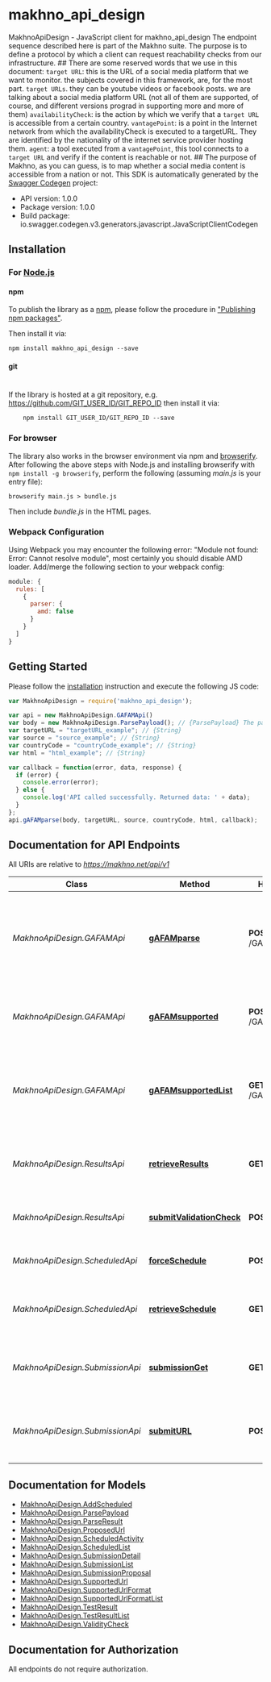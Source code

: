 # makhno_api_design

MakhnoApiDesign - JavaScript client for makhno_api_design
The endpoint sequence described here is part of the Makhno suite. The purpose is to define a protocol by which a client can request reachability checks from our infrastructure.  ## There are some reserved words that we use in this document:  `target URL`: this is the URL of a social media platform that we want to monitor. the subjects covered in this framework, are, for the most part. `target URLs`. they can be youtube videos or facebook posts. we are talking about a social media platform URL (not all of them are supported, of course, and different versions prograd in supporting more and more of them)  `availabilityCheck`: is the action by which we verify that a `target URL` is accessible from a certain country.  `vantagePoint`: is a point in the Internet network from which the availabilityCheck is executed to a targetURL. They are identified by the nationality of the internet service provider hosting them.  `agent`: a tool executed from a `vantagePoint`, this tool connects to a `target URL` and verify if the content is reachable or not.  ## The purpose of Makhno, as you can guess, is to map whether a social media content is accessible from a nation or not.
This SDK is automatically generated by the [Swagger Codegen](https://github.com/swagger-api/swagger-codegen) project:

- API version: 1.0.0
- Package version: 1.0.0
- Build package: io.swagger.codegen.v3.generators.javascript.JavaScriptClientCodegen

## Installation

### For [Node.js](https://nodejs.org/)

#### npm

To publish the library as a [npm](https://www.npmjs.com/),
please follow the procedure in ["Publishing npm packages"](https://docs.npmjs.com/getting-started/publishing-npm-packages).

Then install it via:

```shell
npm install makhno_api_design --save
```

#### git
#
If the library is hosted at a git repository, e.g.
https://github.com/GIT_USER_ID/GIT_REPO_ID
then install it via:

```shell
    npm install GIT_USER_ID/GIT_REPO_ID --save
```

### For browser

The library also works in the browser environment via npm and [browserify](http://browserify.org/). After following
the above steps with Node.js and installing browserify with `npm install -g browserify`,
perform the following (assuming *main.js* is your entry file):

```shell
browserify main.js > bundle.js
```

Then include *bundle.js* in the HTML pages.

### Webpack Configuration

Using Webpack you may encounter the following error: "Module not found: Error:
Cannot resolve module", most certainly you should disable AMD loader. Add/merge
the following section to your webpack config:

```javascript
module: {
  rules: [
    {
      parser: {
        amd: false
      }
    }
  ]
}
```

## Getting Started

Please follow the [installation](#installation) instruction and execute the following JS code:

```javascript
var MakhnoApiDesign = require('makhno_api_design');

var api = new MakhnoApiDesign.GAFAMApi()
var body = new MakhnoApiDesign.ParsePayload(); // {ParsePayload} The payload captured by the agent and information about the agent itself, also information about the `vantagePoint`
var targetURL = "targetURL_example"; // {String} 
var source = "source_example"; // {String} 
var countryCode = "countryCode_example"; // {String} 
var html = "html_example"; // {String} 

var callback = function(error, data, response) {
  if (error) {
    console.error(error);
  } else {
    console.log('API called successfully. Returned data: ' + data);
  }
};
api.gAFAMparse(body, targetURL, source, countryCode, html, callback);
```

## Documentation for API Endpoints

All URIs are relative to *https://makhno.net/api/v1*

Class | Method | HTTP request | Description
------------ | ------------- | ------------- | -------------
*MakhnoApiDesign.GAFAMApi* | [**gAFAMparse**](docs/GAFAMApi.md#gAFAMparse) | **POST** /GAFAM/parse | this endpoint receives the payload produced from one of the &#x60;agent&#x60; collecting evidence.
*MakhnoApiDesign.GAFAMApi* | [**gAFAMsupported**](docs/GAFAMApi.md#gAFAMsupported) | **POST** /GAFAM/supported | Return if a &#x60;target URL&#x60; belongs to a supported platform
*MakhnoApiDesign.GAFAMApi* | [**gAFAMsupportedList**](docs/GAFAMApi.md#gAFAMsupportedList) | **GET** /GAFAM/supported | Display a list of the supported natures and URL exmaples that can be processed
*MakhnoApiDesign.ResultsApi* | [**retrieveResults**](docs/ResultsApi.md#retrieveResults) | **GET** /results | Invoked by webapp and bots to report the reachability status
*MakhnoApiDesign.ResultsApi* | [**submitValidationCheck**](docs/ResultsApi.md#submitValidationCheck) | **POST** /results | Reserved API, it is not mean to be user facing
*MakhnoApiDesign.ScheduledApi* | [**forceSchedule**](docs/ScheduledApi.md#forceSchedule) | **POST** /scheduled | Reserved API, it is not mean to be user facing
*MakhnoApiDesign.ScheduledApi* | [**retrieveSchedule**](docs/ScheduledApi.md#retrieveSchedule) | **GET** /scheduled | Invoked by &#x60;agent&#x60; gets what should be tested
*MakhnoApiDesign.SubmissionApi* | [**submissionGet**](docs/SubmissionApi.md#submissionGet) | **GET** /submission | Know which URL have been submitted (not used by agent)
*MakhnoApiDesign.SubmissionApi* | [**submitURL**](docs/SubmissionApi.md#submitURL) | **POST** /submission | Submit to the Makhno server the request to verify a &#x60;targetURL&#x60;

## Documentation for Models

 - [MakhnoApiDesign.AddScheduled](docs/AddScheduled.md)
 - [MakhnoApiDesign.ParsePayload](docs/ParsePayload.md)
 - [MakhnoApiDesign.ParseResult](docs/ParseResult.md)
 - [MakhnoApiDesign.ProposedUrl](docs/ProposedUrl.md)
 - [MakhnoApiDesign.ScheduledActivity](docs/ScheduledActivity.md)
 - [MakhnoApiDesign.ScheduledList](docs/ScheduledList.md)
 - [MakhnoApiDesign.SubmissionDetail](docs/SubmissionDetail.md)
 - [MakhnoApiDesign.SubmissionList](docs/SubmissionList.md)
 - [MakhnoApiDesign.SubmissionProposal](docs/SubmissionProposal.md)
 - [MakhnoApiDesign.SupportedUrl](docs/SupportedUrl.md)
 - [MakhnoApiDesign.SupportedUrlFormat](docs/SupportedUrlFormat.md)
 - [MakhnoApiDesign.SupportedUrlFormatList](docs/SupportedUrlFormatList.md)
 - [MakhnoApiDesign.TestResult](docs/TestResult.md)
 - [MakhnoApiDesign.TestResultList](docs/TestResultList.md)
 - [MakhnoApiDesign.ValidityCheck](docs/ValidityCheck.md)

## Documentation for Authorization

 All endpoints do not require authorization.

